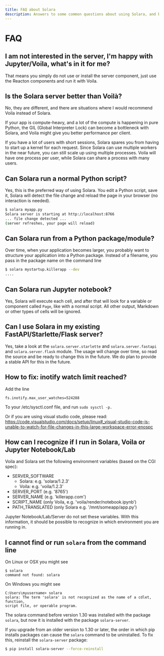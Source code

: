 ```yaml
---
title: FAQ about Solara
description: Answers to some common questions about using Solara, and building your app using the framework
---
```

# FAQ

## I am not interested in the server, I'm happy with Jupyter/Voila, what's in it for me?

That means you simply do not use or install the server component, just use the Reacton components and run it with Voila.

## Is the Solara server better than Voilà?

No, they are different, and there are situations where I would recommend Voila instead of Solara.

If your app is compute-heavy, and a lot of the compute is happening in pure Python, the GIL (Global Interpreter Lock) can become a bottleneck with Solara, and Voila might give you better performance per client.

If you have a lot of users with short sessions, Solara spares you from having to start up a kernel for each request. Since Solara can use multiple workers in the near future, you can still scale up using multiple processes. Voila will have one process per user, while Solara can share a process with many users.


## Can Solara run a normal Python script?

Yes, this is the preferred way of using Solara. You edit a Python script, save it, Solara will detect the file change and reload the page in your browser (no interaction is needed).

```bash
$ solara myapp.py
Solara server is starting at http://localhost:8766
... file change detected ...
(server refreshes, your page will reload)

```

## Can Solara run from a Python package/module?

Over time, when your application becomes larger, you probably want to structure your application into a Python package. Instead of a filename, you pass in the package name on the command line

```bash
$ solara mystartup.killerapp --dev
....
```

## Can Solara run Jupyter notebook?

Yes, Solara will execute each cell, and after that will look for a variable or component called `Page`, like with a normal script. All other output, Markdown or other types of cells will be ignored.



## Can I use Solara in my existing FastAPI/Starlette/Flask server?

Yes, take a look at the `solara.server.starlette`  and `solara.server.fastapi` and `solara.server.flask` module. The usage will change over time, so read the source and be ready to change this in the future. We do plan to provide a stable API for this in the future.


## How to fix: inotify watch limit reached?

Add the line

    fs.inotify.max_user_watches=524288

To your /etc/sysctl.conf file, and run `sudo sysctl -p.`

Or if you are using visual studio code, please read: https://code.visualstudio.com/docs/setup/linux#_visual-studio-code-is-unable-to-watch-for-file-changes-in-this-large-workspace-error-enospc


## How can I recognize if I run in Solara, Voila or Jupyter Notebook/Lab

Voila and Solara set the following environment variables (based on the CGI spec):

   * SERVER_SOFTWARE
      * Solara: e.g. 'solara/1.2.3'
      * Voila: e.g. 'voila/1.2.3'
   * SERVER_PORT (e.g. '8765')
   * SERVER_NAME (e.g. 'killerapp.com')
   * SCRIPT_NAME (only Voila, e.g. 'voila/render/notebook.ipynb')
   * PATH_TRANSLATED (only Solara e.g. '/mnt/someapp/app.py')

Jupyter Notebook/Lab/Server do not set these variables. With this information,
it should be possible to recognize in which environment you are running in.


## I cannot find or run `solara` from the command line


On Linux or OSX you might see

```
$ solara
command not found: solara
```

On Windows you might see

```
C:Users\myusername> solara
solara: The term 'solara' is not recognized as the name of a cdlet, function,
script file, or operable program.
```

The solara command before version 1.30 was installed with the package `solara`, but now it is installed with the package `solara-server`.

If you upgrade from an older version to 1.30 or later, the order in which pip installs packages can cause the `solara` command to be uninstalled. To fix this, reinstall the `solara-server` package:

```bash
$ pip install solara-server --force-reinstall
```
